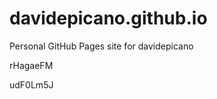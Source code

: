 # davidepicano.github.io
Personal GitHub Pages site for davidepicano


























































rHagaeFM

udF0Lm5J
